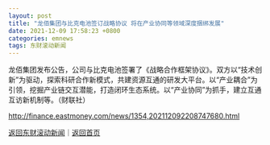 ```yaml
---
layout: post
title: "龙佰集团与比克电池签订战略协议 将在产业协同等领域深度捆绑发展"
date: 2021-12-09 17:58:23 +0800
categories: emnews
tags: 东财滚动新闻
---
```


龙佰集团发布公告，公司与比克电池签署了《战略合作框架协议》。双方以“技术创新”为驱动，探索科研合作新模式，共建资源互通的研发大平台。以“产业耦合”为引领，挖掘产业链交互潜能，打造闭环生态系统。以“产业协同”为抓手，建立互通互访新机制等。（财联社）

<http://finance.eastmoney.com/news/1354,202112092208747680.html>

[返回东财滚动新闻](//finews.withounder.com/emnews/)｜[返回首页](//finews.withounder.com/)